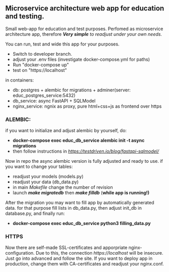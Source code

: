 ## Microservice architecture web app for education and testing.
Small web-app for education and test purposes. 
Perfomed as microservice architecture app, therefore ***Very simple** to readjust under your own needs.*

You can run, test and wide this app for your purposes.

- Switch to developer branch.
- adjust your .env files (investigate docker-compose.yml for paths)
- Run "docker-compose up"
- test on "https://localhost"

in containers:
- db: postgres + alembic for migrations + adminer(server: educ_postgres_service:5432)
- db_service: async FastAPI + SQLModel
- nginx_service: ngnix as proxy, pure html+css+js as frontend over https


### ALEMBIC:

if you want to initialize and adjust alembic by yourself, do:
- **docker-compose exec educ_db_service alembic init -t async migrations**
- then follow instructions in *https://testdriven.io/blog/fastapi-sqlmodel/*

Now in repo the async alembic version is fully adjusted and ready to use.
if you want to change your tables:
- readjust your models (models.py)
- readjust your data (db_data.py)
- in main *Makefile* change the number of revision
- launch ***make migratedb*** then ***make filldb*** (**while app is running!)**


After the migration you may want to fill app by automatically generated data. 
for that purpose fill lists in db_data.py, then adjust init_db in database.py, and finally run:
- **docker-compose exec educ_db_service python3 filling_data.py**

### HTTPS
Now there are self-made SSL-certificates and apporpriate nginx-configuration. Due to this, the connection *https://localhost* will be insecure. Just go into advanced and follow the site.
If you want to deploy app in production, change them with CA-certificates and readjust your nginx.conf.
